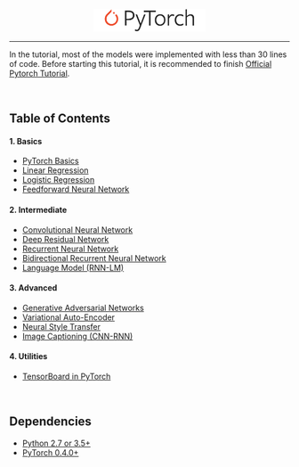 <p align="center"><img width="40%" src="logo/pytorch_logo_2018.svg" /></p>

--------------------------------------------------------------------------------

In the tutorial, most of the models were implemented with less than 30 lines of code. Before starting this tutorial, it is recommended to finish [Official Pytorch Tutorial](http://pytorch.org/tutorials/beginner/deep_learning_60min_blitz.html).


<br/>

## Table of Contents

#### 1. Basics
* [PyTorch Basics](https://github.com/lev1khachatryan/Computer_Vision/blob/master/Tutorials/PyTorch/tutorials/01-basics/pytorch_basics/main.py)
* [Linear Regression](https://github.com/lev1khachatryan/Computer_Vision/blob/master/Tutorials/PyTorch/tutorials/01-basics/linear_regression/main.py#L22-L23)
* [Logistic Regression](https://github.com/lev1khachatryan/Computer_Vision/blob/master/Tutorials/PyTorch/tutorials/01-basics/logistic_regression/main.py#L33-L34)
* [Feedforward Neural Network](https://github.com/lev1khachatryan/Computer_Vision/blob/master/Tutorials/PyTorch/tutorials/01-basics/feedforward_neural_network/main.py#L37-L49)

#### 2. Intermediate
* [Convolutional Neural Network](https://github.com/lev1khachatryan/Computer_Vision/blob/master/Tutorials/PyTorch/tutorials/02-intermediate/convolutional_neural_network/main.py#L35-L56)
* [Deep Residual Network](https://github.com/lev1khachatryan/Computer_Vision/blob/master/Tutorials/PyTorch/tutorials/02-intermediate/deep_residual_network/main.py#L76-L113)
* [Recurrent Neural Network](https://github.com/lev1khachatryan/Computer_Vision/blob/master/Tutorials/PyTorch/tutorials/02-intermediate/recurrent_neural_network/main.py#L39-L58)
* [Bidirectional Recurrent Neural Network](https://github.com/lev1khachatryan/Computer_Vision/blob/master/Tutorials/PyTorch/tutorials/02-intermediate/bidirectional_recurrent_neural_network/main.py#L39-L58)
* [Language Model (RNN-LM)](https://github.com/lev1khachatryan/Computer_Vision/blob/master/Tutorials/PyTorch/tutorials/02-intermediate/language_model/main.py#L30-L50)

#### 3. Advanced
* [Generative Adversarial Networks](https://github.com/lev1khachatryan/Computer_Vision/blob/master/Tutorials/PyTorch/tutorials/03-advanced/generative_adversarial_network/main.py#L41-L57)
* [Variational Auto-Encoder](https://github.com/lev1khachatryan/Computer_Vision/blob/master/Tutorials/PyTorch/tutorials/03-advanced/variational_autoencoder/main.py#L38-L65)
* [Neural Style Transfer](https://github.com/lev1khachatryan/Computer_Vision/blob/master/Tutorials/PyTorch/tutorials/03-advanced/neural_style_transfer)
* [Image Captioning (CNN-RNN)](https://github.com/lev1khachatryan/Computer_Vision/blob/master/Tutorials/PyTorch/tutorials/03-advanced/image_captioning)

#### 4. Utilities
* [TensorBoard in PyTorch](https://github.com/lev1khachatryan/Computer_Vision/blob/master/Tutorials/PyTorch/tutorials/04-utils/tensorboard)




<br/>

## Dependencies
* [Python 2.7 or 3.5+](https://www.continuum.io/downloads)
* [PyTorch 0.4.0+](http://pytorch.org/)

